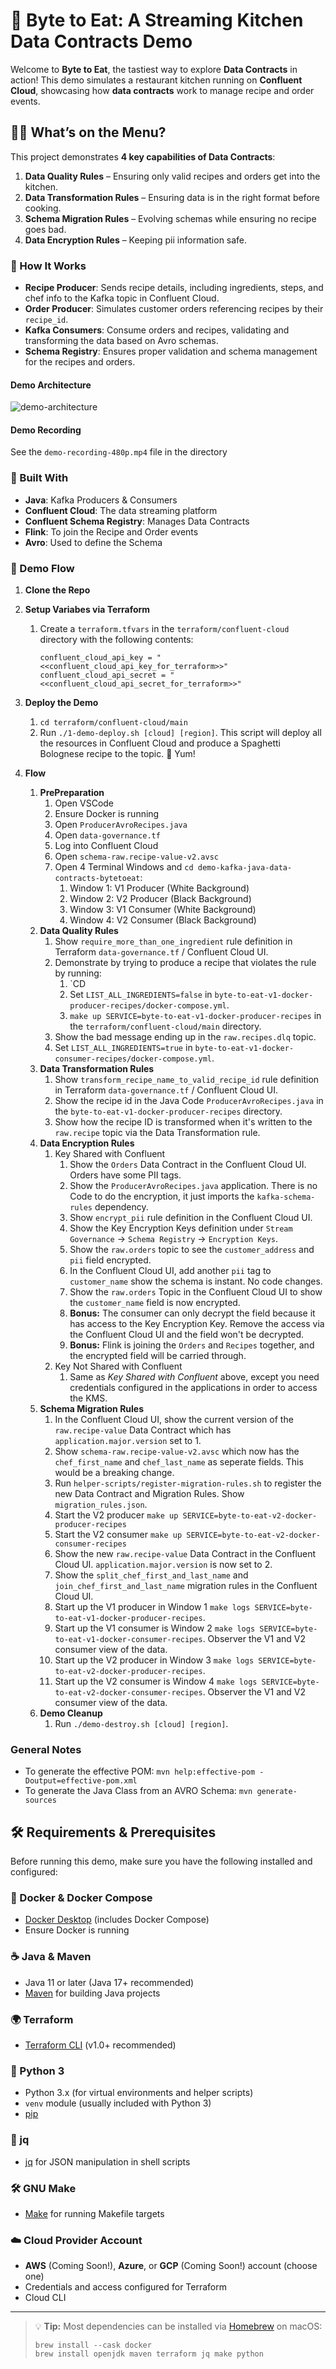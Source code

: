 # 🍝 Byte to Eat: A Streaming Kitchen Data Contracts Demo

Welcome to **Byte to Eat**, the tastiest way to explore **Data Contracts** in action!
This demo simulates a restaurant kitchen running on **Confluent Cloud**, showcasing how **data contracts** work to manage recipe and order events.

## 👨‍🍳 What’s on the Menu?

This project demonstrates **4 key capabilities of Data Contracts**:

1. **Data Quality Rules** – Ensuring only valid recipes and orders get into the kitchen.
2. **Data Transformation Rules** – Ensuring data is in the right format before cooking.
3. **Schema Migration Rules** – Evolving schemas while ensuring no recipe goes bad.
4. **Data Encryption Rules** – Keeping pii information safe.

### 🍲 How It Works

- **Recipe Producer**: Sends recipe details, including ingredients, steps, and chef info to the Kafka topic in Confluent Cloud.
- **Order Producer**: Simulates customer orders referencing recipes by their `recipe_id`.
- **Kafka Consumers**: Consume orders and recipes, validating and transforming the data based on Avro schemas.
- **Schema Registry**: Ensures proper validation and schema management for the recipes and orders.

#### Demo Architecture
![demo-architecture](byte-to-eat-demo-architecture.png)

#### Demo Recording
See the `demo-recording-480p.mp4` file in the directory


### 🔧 Built With

- **Java**: Kafka Producers & Consumers
- **Confluent Cloud**: The data streaming platform
- **Confluent Schema Registry**: Manages Data Contracts
- **Flink**: To join the Recipe and Order events
- **Avro**: Used to define the Schema



### 🚀 Demo Flow



1. **Clone the Repo**

2. **Setup Variabes via Terraform**
   1. Create a `terraform.tfvars` in the `terraform/confluent-cloud` directory with the following contents:

      ``` env
      confluent_cloud_api_key = "<<confluent_cloud_api_key_for_terraform>>"
      confluent_cloud_api_secret = "<<confluent_cloud_api_secret_for_terraform>>"
      ```

3. **Deploy the Demo**
   1. `cd terraform/confluent-cloud/main`
   2. Run `./1-demo-deploy.sh [cloud] [region]`. This script will deploy all the resources in Confluent Cloud and produce a Spaghetti Bolognese recipe to the topic. 🍝 Yum!

4. **Flow**
   1. **PrePreparation**
      1. Open VSCode
      2. Ensure Docker is running
      3. Open `ProducerAvroRecipes.java`
      4. Open `data-governance.tf`
      5. Log into Confluent Cloud
      6. Open `schema-raw.recipe-value-v2.avsc`
      7. Open 4 Terminal Windows and `cd demo-kafka-java-data-contracts-bytetoeat`:
         1. Window 1: V1 Producer (White Background)
         2. Window 2: V2 Producer (Black Background)
         3. Window 3: V1 Consumer (White Background)
         4. Window 4: V2 Consumer (Black Background)
   2. **Data Quality Rules**
      1. Show `require_more_than_one_ingredient` rule definition in Terraform `data-governance.tf` / Confluent Cloud UI.
      2. Demonstrate by trying to produce a recipe that violates the rule by running:
         1. `CD
         2. Set `LIST_ALL_INGREDIENTS=false` in `byte-to-eat-v1-docker-producer-recipes/docker-compose.yml`.
         3. `make up SERVICE=byte-to-eat-v1-docker-producer-recipes` in the `terraform/confluent-cloud/main` directory.
      3. Show the bad message ending up in the `raw.recipes.dlq` topic.
      4. Set `LIST_ALL_INGREDIENTS=true` in `byte-to-eat-v1-docker-consumer-recipes/docker-compose.yml`.
   3. **Data Transformation Rules**
      1. Show `transform_recipe_name_to_valid_recipe_id` rule definition in Terraform `data-governance.tf` / Confluent Cloud UI.
      2. Show the recipe id in the Java Code `ProducerAvroRecipes.java` in the `byte-to-eat-v1-docker-producer-recipes` directory.
      3. Show how the recipe ID is transformed when it's written to the `raw.recipe` topic via the Data Transformation rule.
   4. **Data Encryption Rules**
      1. Key Shared with Confluent
          1. Show the `Orders` Data Contract in the Confluent Cloud UI. Orders have some PII tags.
          2. Show the `ProducerAvroRecipes.java` application. There is no Code to do the encryption, it just imports the `kafka-schema-rules` dependency.
          3. Show `encrypt_pii` rule definition in the Confluent Cloud UI.
          4. Show the Key Encryption Keys definition under `Stream Governance` -> `Schema Registry` -> `Encryption Keys`.
          5. Show the `raw.orders` topic to see the `customer_address` and `pii` field encrypted.
          6. In the Confluent Cloud UI, add another `pii` tag to `customer_name` show the schema is instant. No code changes.
          7. Show the `raw.orders` Topic in the Confluent Cloud UI to show the `customer_name` field is now encrypted.
          8. **Bonus:** The consumer can only decrypt the field because it has access to the Key Encryption Key. Remove the access via the Confluent Cloud UI and the field won't be decrypted.
          9. **Bonus:** Flink is joining the `Orders` and `Recipes` together, and the encrypted field will be carried through.
      2. Key Not Shared with Confluent
         1. Same as *Key Shared with Confluent* above, except you need credentials configured in the applications in order to access the KMS.
   5. **Schema Migration Rules**
      1. In the Confluent Cloud UI, show the current version of the `raw.recipe-value` Data Contract which has `application.major.version` set to 1.
      2. Show `schema-raw.recipe-value-v2.avsc` which now has the `chef_first_name` and `chef_last_name` as seperate fields. This would be a breaking change.
      3. Run `helper-scripts/register-migration-rules.sh` to register the new Data Contract and Migration Rules. Show `migration_rules.json`.
      4. Start the V2 producer `make up SERVICE=byte-to-eat-v2-docker-producer-recipes`
      5. Start the V2 consumer `make up SERVICE=byte-to-eat-v2-docker-consumer-recipes`
      6. Show the new `raw.recipe-value` Data Contract in the Confluent Cloud UI. `application.major.version` is now set to 2.
      7. Show the `split_chef_first_and_last_name` and `join_chef_first_and_last_name` migration rules in the Confluent Cloud UI.
      8. Start up the V1 producer in Window 1 `make logs SERVICE=byte-to-eat-v1-docker-producer-recipes`.
      9. Start up the V1 consumer is Window 2 `make logs SERVICE=byte-to-eat-v1-docker-consumer-recipes`. Observer the V1 and V2 consumer view of the data.
      10. Start up the V2 producer in Window 3 `make logs SERVICE=byte-to-eat-v2-docker-producer-recipes`.
      11. Start up the V2 consumer is Window 4 `make logs SERVICE=byte-to-eat-v2-docker-consumer-recipes`. Observer the V1 and V2 consumer view of the data.
   6. **Demo Cleanup**
       1. Run `./demo-destroy.sh [cloud] [region]`.

### General Notes

- To generate the effective POM: `mvn help:effective-pom -Doutput=effective-pom.xml`
- To generate the Java Class from an AVRO Schema: `mvn generate-sources`

## 🛠️ Requirements & Prerequisites

Before running this demo, make sure you have the following installed and configured:

### 🐳 Docker & Docker Compose
- [Docker Desktop](https://www.docker.com/products/docker-desktop/) (includes Docker Compose)
- Ensure Docker is running

### ☕ Java & Maven
- Java 11 or later (Java 17+ recommended)
- [Maven](https://maven.apache.org/) for building Java projects

### 🌍 Terraform
- [Terraform CLI](https://developer.hashicorp.com/terraform/downloads) (v1.0+ recommended)

### 🐍 Python 3
- Python 3.x (for virtual environments and helper scripts)
- `venv` module (usually included with Python 3)
- [pip](https://pip.pypa.io/en/stable/installation/)

### 🧰 jq
- [jq](https://stedolan.github.io/jq/) for JSON manipulation in shell scripts

### 🛠️ GNU Make
- [Make](https://www.gnu.org/software/make/) for running Makefile targets

### ☁️ Cloud Provider Account
- **AWS** (Coming Soon!), **Azure**, or **GCP** (Coming Soon!) account (choose one)
- Credentials and access configured for Terraform
- Cloud CLI

---

> 💡 **Tip:**
> Most dependencies can be installed via [Homebrew](https://brew.sh/) on macOS:
> ```
> brew install --cask docker
> brew install openjdk maven terraform jq make python
> ```
